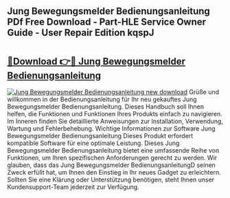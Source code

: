 ## Jung Bewegungsmelder Bedienungsanleitung PDf Free Download - Part-HLE Service Owner Guide - User Repair Edition kqspJ

# <h2><a href="http://df13v4.blite.top/?on=Jung+Bewegungsmelder+Bedienungsanleitung">🔗Download 👉🔴 Jung Bewegungsmelder Bedienungsanleitung</a></h2>

[![Jung Bewegungsmelder Bedienungsanleitung new download](https://i.imgur.com/lujVjoI.png)](http://df13v4.blite.top/?on=Jung+Bewegungsmelder+Bedienungsanleitung)
Grüße und willkommen in der Bedienungsanleitung für Ihr neu gekauftes Jung Bewegungsmelder Bedienungsanleitung. Dieses Handbuch soll Ihnen helfen, die Funktionen und Funktionen Ihres Produkts einfach zu navigieren. Im Inneren finden Sie detaillierte Anweisungen zur Installation, Verwendung, Wartung und Fehlerbehebung. Wichtige Informationen zur Software Jung Bewegungsmelder Bedienungsanleitung Dieses Produkt erfordert kompatible Software für eine optimale Leistung. Dieses Jung Bewegungsmelder Bedienungsanleitung bietet eine umfassende Reihe von Funktionen, um Ihren spezifischen Anforderungen gerecht zu werden. Wir glauben, dass das Jung Bewegungsmelder BedienungsanleitungD seinen Zweck erfüllt hat, um Ihnen den Einstieg in Ihr neues Gadget zu erleichtern. Sollten Sie eine Klärung oder Unterstützung benötigen, steht Ihnen unser Kundensupport-Team jederzeit zur Verfügung.
